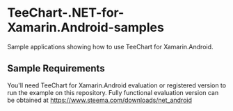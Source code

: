 TeeChart-.NET-for-Xamarin.Android-samples
=========================================

Sample applications showing how to use TeeChart for Xamarin.Android.

## Sample Requirements

You'll need TeeChart for Xamarin.Android evaluation or registered version to run the example on this repository. Fully functional evaluation version can be obtained at https://www.steema.com/downloads/net_android